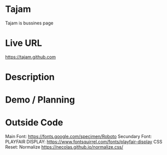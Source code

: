 # Tajam
Tajam is bussines page

# Live URL
https://tajam.github.com

# Description

# Demo / Planning

# Outside Code
Main Font: https://fonts.google.com/specimen/Roboto
Secundary Font: PLAYFAIR DISPLAY: https://www.fontsquirrel.com/fonts/playfair-display
CSS Reset: Normalize https://necolas.github.io/normalize.css/
